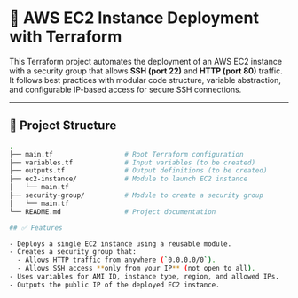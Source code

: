 # 🚀 AWS EC2 Instance Deployment with Terraform

This Terraform project automates the deployment of an AWS EC2 instance with a security group that allows **SSH (port 22)** and **HTTP (port 80)** traffic. It follows best practices with modular code structure, variable abstraction, and configurable IP-based access for secure SSH connections.

---

## 📁 Project Structure

```bash
.
├── main.tf                  # Root Terraform configuration
├── variables.tf             # Input variables (to be created)
├── outputs.tf               # Output definitions (to be created)
├── ec2-instance/            # Module to launch EC2 instance
│   └── main.tf
├── security-group/          # Module to create a security group
│   └── main.tf
└── README.md                # Project documentation

## ✅ Features

- Deploys a single EC2 instance using a reusable module.
- Creates a security group that:
  - Allows HTTP traffic from anywhere (`0.0.0.0/0`).
  - Allows SSH access **only from your IP** (not open to all).
- Uses variables for AMI ID, instance type, region, and allowed IPs.
- Outputs the public IP of the deployed EC2 instance.

